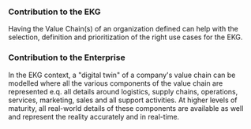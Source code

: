 ### Contribution to the EKG

Having the Value Chain(s) of an organization defined can help with the selection,
definition and prioritization of the right use cases for the EKG.

### Contribution to the Enterprise

In the EKG context, a "digital twin" of a company's value chain can
be modelled where all the various components of the value chain are
represented e.q. all details around logistics, supply chains,
operations, services, marketing, sales and all support activities.
At higher levels of maturity, all real-world details of these
components are available as well and represent the reality accurately
and in real-time.


